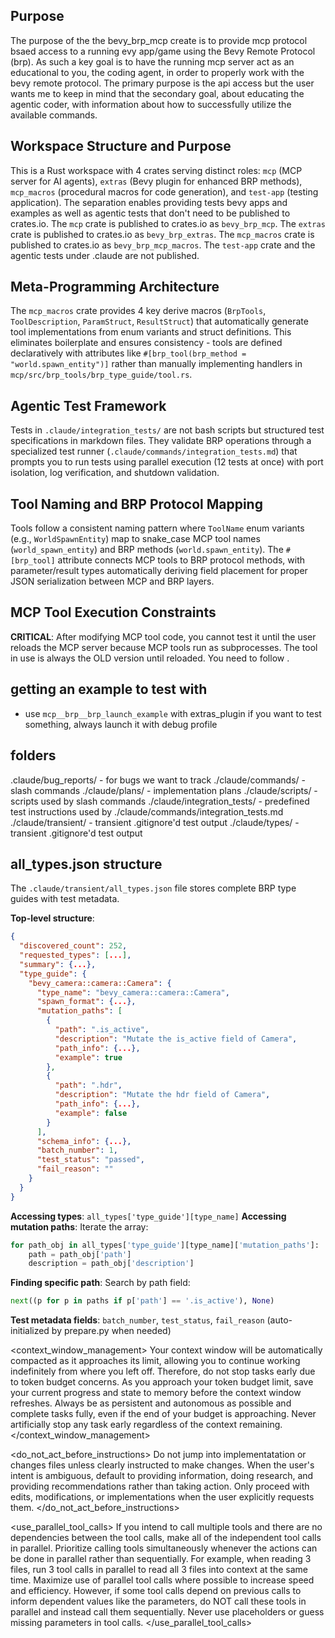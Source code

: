 ## Purpose
The purpose of the the bevy_brp_mcp create is to provide mcp protocol bsaed access to a running evy app/game using the Bevy Remote Protocol (brp).  As such a key goal is to have the running mcp server act as an educational to you, the coding agent, in order to properly work with the bevy remote protocol. The primary purpose is the api access but the user wants me to keep in mind that the secondary goal, about educating the agentic coder, with information about how to successfully utilize the available commands.

## Workspace Structure and Purpose
This is a Rust workspace with 4 crates serving distinct roles: `mcp` (MCP server for AI agents), `extras` (Bevy plugin for enhanced BRP methods), `mcp_macros` (procedural macros for code generation), and `test-app` (testing application). The separation enables providing tests bevy apps and examples as well as agentic tests that don't need to be published to crates.io.  The `mcp` crate is published to crates.io as `bevy_brp_mcp`. The `extras` crate is published to crates.io as `bevy_brp_extras`. The `mcp_macros` crate is published to crates.io as `bevy_brp_mcp_macros`. The `test-app` crate and the agentic tests under .claude are not published.

## Meta-Programming Architecture
The `mcp_macros` crate provides 4 key derive macros (`BrpTools`, `ToolDescription`, `ParamStruct`, `ResultStruct`) that automatically generate tool implementations from enum variants and struct definitions. This eliminates boilerplate and ensures consistency - tools are defined declaratively with attributes like `#[brp_tool(brp_method = "world.spawn_entity")]` rather than manually implementing handlers in `mcp/src/brp_tools/brp_type_guide/tool.rs`.

## Agentic Test Framework
Tests in `.claude/integration_tests/` are not bash scripts but structured test specifications in markdown files. They validate BRP operations through a specialized test runner (`.claude/commands/integration_tests.md`) that prompts you to run tests using parallel execution (12 tests at once) with port isolation, log verification, and shutdown validation.

## Tool Naming and BRP Protocol Mapping
Tools follow a consistent naming pattern where `ToolName` enum variants (e.g., `WorldSpawnEntity`) map to snake_case MCP tool names (`world_spawn_entity`) and BRP methods (`world.spawn_entity`). The `#[brp_tool]` attribute connects MCP tools to BRP protocol methods, with parameter/result types automatically deriving field placement for proper JSON serialization between MCP and BRP layers.

## MCP Tool Execution Constraints
**CRITICAL**: After modifying MCP tool code, you cannot test it until the user reloads the MCP server because MCP tools run as subprocesses. The tool in use is always the OLD version until reloaded. You need to follow <McpEditProcedure/>.

## getting an example to test with
- use `mcp__brp__brp_launch_example` with extras_plugin if you want to test something, always launch it with debug profile

## folders
.claude/bug_reports/ - for bugs we want to track
./claude/commands/ - slash commands
./claude/plans/ - implementation plans
./claude/scripts/ - scripts used by slash commands
./claude/integration_tests/ - predefined test instructions used by ./claude/commands/integration_tests.md
./claude/transient/ - transient .gitignore'd test output
./claude/types/ - transient .gitignore'd test output

## all_types.json structure
The `.claude/transient/all_types.json` file stores complete BRP type guides with test metadata.

**Top-level structure**:
```json
{
  "discovered_count": 252,
  "requested_types": [...],
  "summary": {...},
  "type_guide": {
    "bevy_camera::camera::Camera": {
      "type_name": "bevy_camera::camera::Camera",
      "spawn_format": {...},
      "mutation_paths": [
        {
          "path": ".is_active",
          "description": "Mutate the is_active field of Camera",
          "path_info": {...},
          "example": true
        },
        {
          "path": ".hdr",
          "description": "Mutate the hdr field of Camera",
          "path_info": {...},
          "example": false
        }
      ],
      "schema_info": {...},
      "batch_number": 1,
      "test_status": "passed",
      "fail_reason": ""
    }
  }
}
```

**Accessing types**: `all_types['type_guide'][type_name]`
**Accessing mutation paths**: Iterate the array:
```python
for path_obj in all_types['type_guide'][type_name]['mutation_paths']:
    path = path_obj['path']
    description = path_obj['description']
```
**Finding specific path**: Search by path field:
```python
next((p for p in paths if p['path'] == '.is_active'), None)
```
**Test metadata fields**: `batch_number`, `test_status`, `fail_reason` (auto-initialized by prepare.py when needed)

<context_window_management>
Your context window will be automatically compacted as it approaches its limit, allowing you to continue working indefinitely from where you left off. Therefore, do not stop tasks early due to token budget concerns. As you approach your token budget limit, save your current progress and state to memory before the context window refreshes. Always be as persistent and autonomous as possible and complete tasks fully, even if the end of your budget is approaching. Never artificially stop any task early regardless of the context remaining.
</context_window_management>

<do_not_act_before_instructions>
Do not jump into implementatation or changes files unless clearly instructed to make changes. When the user's intent is ambiguous, default to providing information, doing research, and providing recommendations rather than taking action. Only proceed with edits, modifications, or implementations when the user explicitly requests them.
</do_not_act_before_instructions>

<use_parallel_tool_calls>
If you intend to call multiple tools and there are no dependencies between the tool calls, make all of the independent tool calls in parallel. Prioritize calling tools simultaneously whenever the actions can be done in parallel rather than sequentially. For example, when reading 3 files, run 3 tool calls in parallel to read all 3 files into context at the same time. Maximize use of parallel tool calls where possible to increase speed and efficiency. However, if some tool calls depend on previous calls to inform dependent values like the parameters, do NOT call these tools in parallel and instead call them sequentially. Never use placeholders or guess missing parameters in tool calls.
</use_parallel_tool_calls>
